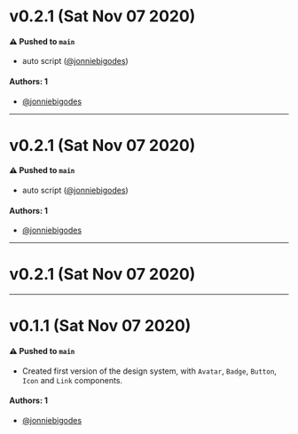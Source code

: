 # v0.2.1 (Sat Nov 07 2020)

#### ⚠️ Pushed to `main`

- auto script ([@jonniebigodes](https://github.com/jonniebigodes))

#### Authors: 1

- [@jonniebigodes](https://github.com/jonniebigodes)

---

# v0.2.1 (Sat Nov 07 2020)

#### ⚠️ Pushed to `main`

- auto script ([@jonniebigodes](https://github.com/jonniebigodes))

#### Authors: 1

- [@jonniebigodes](https://github.com/jonniebigodes)

---

# v0.2.1 (Sat Nov 07 2020)



---

# v0.1.1 (Sat Nov 07 2020)

#### ⚠️ Pushed to `main`

- Created first version of the design system, with `Avatar`, `Badge`, `Button`, `Icon` and `Link` components.

#### Authors: 1

- [@jonniebigodes](https://github.com/jonniebigodes)

